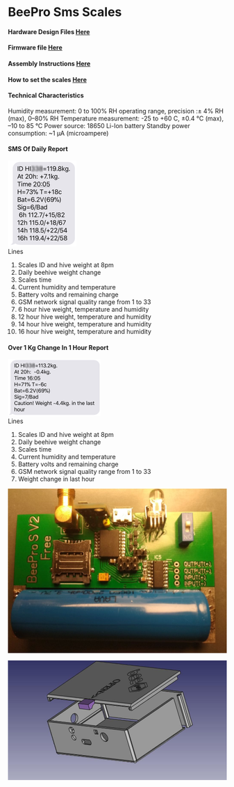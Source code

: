 # BeePro Sms Scales
#### Hardware Design Files [Here](/Hardware)
#### Firmware file [Here](/firmware)
#### Assembly Instructions [Here](/AssemblyInstructions.md)
#### How to set the scales [Here](/Settings.md)

#### Technical Characteristics
Humidity measurement: 0 to 100% RH operating range, precision :± 4% RH (max), 0–80% RH
Temperature measurement: -25 to +60 C, ±0.4 °C (max), –10 to 85 °C
Power source: 18650 Li-Ion battery
Standby power consumption: ~1 µA (microampere)

#### SMS Of Daily Report
![Sms](/images/sms.png)     
Lines
1. Scales ID and hive weight at 8pm
2. Daily beehive weight change
3. Scales time
4. Current humidity and temperature
5. Battery volts and remaining charge
6. GSM network signal quality range from 1 to 33
7. 6 hour hive weight, temperature and humidity
8. 12 hour hive weight, temperature and humidity
9. 14 hour hive weight, temperature and humidity
10. 16 hour hive weight, temperature and humidity

#### Over 1 Kg Change In 1 Hour Report
![Sms Alert](/images/alertSms.png)   
Lines
1. Scales ID and hive weight at 8pm
2. Daily beehive weight change
3. Scales time
4. Current humidity and temperature
5. Battery volts and remaining charge
6. GSM network signal quality range from 1 to 33
7. Weight change in last hour

![SmsScales](/images/pcb.jpg)

![3d Model](/images/Case.jpeg)
